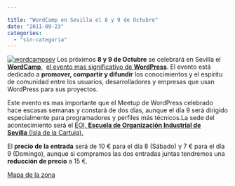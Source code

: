```yaml
---

title: "WordCamp en Sevilla el 8 y 9 de Octubre"
date: "2011-09-23"
categories: 
  - "sin-categoria"
---
```


[![wordcampsev](images/6174555342_39f2b91dd1.jpg)](https://www.flickr.com/photos/12949201@N08/6174555342/ "wordcampsev por sicotico, en Flickr") Los próximos **8 y 9 de Octubre** se celebrará en Sevilla el **[WordCamp](https://2011.sevilla.wordcamp.org/ "WordCamp")**,  [el evento mas significativo de **WordPress**](https://www.teusoft.com/no-te-pierdas-la-wordcamp-sevilla-los-proximos-8-y-9-de-octubre/ "wordcamp"). El evento está dedicado a **promover, compartir y difundir** los conocimientos y el espíritu de comunidad entre los usuarios, desarrolladores y empresas que usan WordPress para sus proyectos.

Este evento es mas importante que el Meetup de WordPress celebrado hace escasas semanas y constará de dos días, aunque el día 9 será dirigido especialmente para programadores y perfiles más técnicos.La sede del acontecimiento será el [EOI, **Escuela de Organización Industrial de Sevilla** (Isla de la Cartuja).](https://maps.google.com/maps?q=EOI+-+Escuela+de+Negocios,+C%2F+Leonardo+Da+Vinci,+12,+41092+Sevilla,+Espa%C3%B1a&hl=es&ie=UTF8&ll=37.402227,-6.007912&spn=0.008915,0.021136&sll=37.0625,-95.677068&sspn=38.008397,86.572266&vpsrc=0&t=m&z=16 "EOI Sevilla")

El **precio de la entrada** será de 10 € para el día 8 (Sábado) y 7 € para el día 9 (Domingo), aunque si compramos las dos entradas juntas tendremos una **reducción de precio** a 15 €.

[Mapa de la zona](https://maps.google.com/maps/ms?ie=UTF&msa=0&msid=203063152730787679729.0004ad8ec8df24929713a "Mapa de la zona Sevilla")
